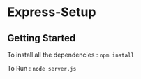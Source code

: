 # Express-Setup

## Getting Started

To install all the dependencies : `npm install`

To Run : `node server.js`

